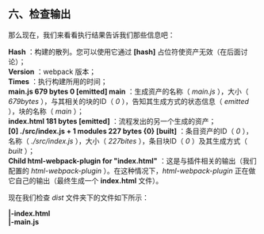 六、检查输出
---
那么现在，我们来看看执行结果告诉我们那些信息吧：<br>

**Hash** ：构建的散列。您可以使用它通过 **[hash]** 占位符使资产无效（在后面讨论）；<br>
**Version** ：webpack 版本；<br>
**Times** ：执行构建所用的时间；<br>
**main.js 679 bytes 0 [emitted] main** ：生成资产的名称（ *main.js* ），大小（ *679bytes* ），与其相关的块的ID（ *0* ），告知其生成方式的状态信息（ *emitted* ），块的名称（ *main* ）；<br>
**index.html 181 bytes [emitted]** ：流程发出的另一个生成的资产；<br>
**[0] ./src/index.js + 1 modules 227 bytes {0} [built]** ：条目资产的ID（ *0* ），名称（ *./src/index.js* ），大小（ *227bites* ），条目块ID（ *0* ）及其生成方式（ *built* ）；<br>
**Child html-webpack-plugin for "index.html"** ：这是与插件相关的输出（我们配置的 *html-webpack-plugin* ）。在这种情况下，*html-webpack-plugin* 正在做它自己的输出（最终生成一个 **index.html** 文件）。<br>

现在我们检查 *dist* 文件夹下的文件如下所示：<br>

**|-index.html**<br>
**|-main.js**<br>
